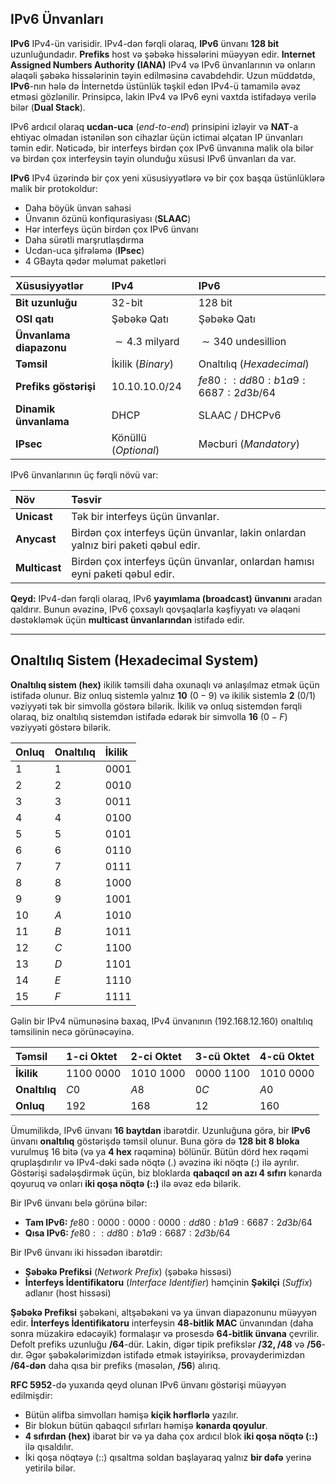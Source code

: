 ## IPv6 Ünvanları

**IPv6** IPv4-ün varisidir. IPv4-dən fərqli olaraq, **IPv6** ünvanı **$128$ bit** uzunluğundadır. **Prefiks** host və şəbəkə hissələrini müəyyən edir. **Internet Assigned Numbers Authority (IANA)** IPv4 və IPv6 ünvanlarının və onların əlaqəli şəbəkə hissələrinin təyin edilməsinə cavabdehdir. Uzun müddətdə, **IPv6**-nın hələ də İnternetdə üstünlük təşkil edən IPv4-ü tamamilə əvəz etməsi gözlənilir. Prinsipcə, lakin IPv4 və IPv6 eyni vaxtda istifadəyə verilə bilər (**Dual Stack**).

IPv6 ardıcıl olaraq **ucdan-uca** (*end-to-end*) prinsipini izləyir və **NAT**-a ehtiyac olmadan istənilən son cihazlar üçün ictimai əlçatan IP ünvanları təmin edir. Nəticədə, bir interfeys birdən çox IPv6 ünvanına malik ola bilər və birdən çox interfeysin təyin olunduğu xüsusi IPv6 ünvanları da var.

**IPv6** IPv4 üzərində bir çox yeni xüsusiyyətlərə və bir çox başqa üstünlüklərə malik bir protokoldur:

* Daha böyük ünvan sahəsi
* Ünvanın özünü konfiqurasiyası (**SLAAC**)
* Hər interfeys üçün birdən çox IPv6 ünvanı
* Daha sürətli marşrutlaşdırma
* Ucdan-uca şifrələmə (**IPsec**)
* $4$ GBayta qədər məlumat paketləri

| Xüsusiyyətlər | IPv4 | IPv6 |
| :--- | :--- | :--- |
| **Bit uzunluğu** | $32$-bit | $128$ bit |
| **OSI qatı** | Şəbəkə Qatı | Şəbəkə Qatı |
| **Ünvanlama diapazonu** | $\sim 4.3$ milyard | $\sim 340$ undesillion |
| **Təmsil** | İkilik (*Binary*) | Onaltılıq (*Hexadecimal*) |
| **Prefiks göstərişi** | $10.10.10.0/24$ | $fe80::dd80:b1a9:6687:2d3b/64$ |
| **Dinamik ünvanlama** | DHCP | SLAAC / DHCPv6 |
| **IPsec** | Könüllü (*Optional*) | Məcburi (*Mandatory*) |

IPv6 ünvanlarının üç fərqli növü var:

| Növ | Təsvir |
| :--- | :--- |
| **Unicast** | Tək bir interfeys üçün ünvanlar. |
| **Anycast** | Birdən çox interfeys üçün ünvanlar, lakin onlardan yalnız biri paketi qəbul edir. |
| **Multicast** | Birdən çox interfeys üçün ünvanlar, onlardan hamısı eyni paketi qəbul edir. |

**Qeyd:** IPv4-dən fərqli olaraq, IPv6 **yayımlama (broadcast) ünvanını** aradan qaldırır. Bunun əvəzinə, IPv6 çoxsaylı qovşaqlarla kəşfiyyatı və əlaqəni dəstəkləmək üçün **multicast ünvanlarından** istifadə edir.

---

## Onaltılıq Sistem (Hexadecimal System)

**Onaltılıq sistem (hex)** ikilik təmsili daha oxunaqlı və anlaşılmaz etmək üçün istifadə olunur. Biz onluq sistemlə yalnız **$10$** ($0-9$) və ikilik sistemlə **$2$** ($0 / 1$) vəziyyəti tək bir simvolla göstərə bilərik. İkilik və onluq sistemdən fərqli olaraq, biz onaltılıq sistemdən istifadə edərək bir simvolla **$16$** ($0-F$) vəziyyəti göstərə bilərik.

| Onluq | Onaltılıq | İkilik |
| :--- | :--- | :--- |
| $1$ | $1$ | $0001$ |
| $2$ | $2$ | $0010$ |
| $3$ | $3$ | $0011$ |
| $4$ | $4$ | $0100$ |
| $5$ | $5$ | $0101$ |
| $6$ | $6$ | $0110$ |
| $7$ | $7$ | $0111$ |
| $8$ | $8$ | $1000$ |
| $9$ | $9$ | $1001$ |
| $10$ | $A$ | $1010$ |
| $11$ | $B$ | $1011$ |
| $12$ | $C$ | $1100$ |
| $13$ | $D$ | $1101$ |
| $14$ | $E$ | $1110$ |
| $15$ | $F$ | $1111$ |

Gəlin bir IPv4 nümunəsinə baxaq, IPv4 ünvanının ($192.168.12.160$) onaltılıq təmsilinin necə görünəcəyinə.

| Təmsil | 1-ci Oktet | 2-ci Oktet | 3-cü Oktet | 4-cü Oktet |
| :--- | :--- | :--- | :--- | :--- |
| **İkilik** | $1100\ 0000$ | $1010\ 1000$ | $0000\ 1100$ | $1010\ 0000$ |
| **Onaltılıq** | $C0$ | $A8$ | $0C$ | $A0$ |
| **Onluq** | $192$ | $168$ | $12$ | $160$ |

Ümumilikdə, IPv6 ünvanı **$16$ baytdan** ibarətdir. Uzunluğuna görə, bir **IPv6** ünvanı **onaltılıq** göstərişdə təmsil olunur. Buna görə də **$128$ bit $8$ bloka** vurulmuş $16$ bitə (və ya **$4$ hex** rəqəminə) bölünür. Bütün dörd hex rəqəmi qruplaşdırılır və IPv4-dəki sadə nöqtə (.) əvəzinə iki nöqtə (:) ilə ayrılır. Göstərişi sadələşdirmək üçün, biz bloklarda **qabaqcıl ən azı $4$ sıfırı** kənarda qoyuruq və onları **iki qoşa nöqtə (::)** ilə əvəz edə bilərik.

Bir IPv6 ünvanı belə görünə bilər:

* **Tam IPv6:** $fe80:0000:0000:0000:dd80:b1a9:6687:2d3b/64$
* **Qısa IPv6:** $fe80::dd80:b1a9:6687:2d3b/64$

Bir IPv6 ünvanı iki hissədən ibarətdir:

* **Şəbəkə Prefiksi** (*Network Prefix*) (şəbəkə hissəsi)
* **İnterfeys İdentifikatoru** (*Interface Identifier*) həmçinin **Şəkilçi** (*Suffix*) adlanır (host hissəsi)

**Şəbəkə Prefiksi** şəbəkəni, altşəbəkəni və ya ünvan diapazonunu müəyyən edir. **İnterfeys İdentifikatoru** interfeysin **$48$-bitlik MAC** ünvanından (daha sonra müzakirə edəcəyik) formalaşır və prosesdə **$64$-bitlik ünvana** çevrilir. Defolt prefiks uzunluğu **$/64$**-dür. Lakin, digər tipik prefikslər **$/32, /48$** və **$/56$**-dır. Əgər şəbəkələrimizdən istifadə etmək istəyiriksə, provayderimizdən **$/64$-dən** daha qısa bir prefiks (məsələn, **$/56$**) alırıq.

**RFC 5952**-də yuxarıda qeyd olunan IPv6 ünvanı göstərişi müəyyən edilmişdir:

* Bütün əlifba simvolları həmişə **kiçik hərflərlə** yazılır.
* Bir blokun bütün qabaqcıl sıfırları həmişə **kənarda qoyulur**.
* **$4$ sıfırdan (hex)** ibarət bir və ya daha çox ardıcıl blok **iki qoşa nöqtə (::)** ilə qısaldılır.
* İki qoşa nöqtəyə (::) qısaltma soldan başlayaraq yalnız **bir dəfə** yerinə yetirilə bilər.
